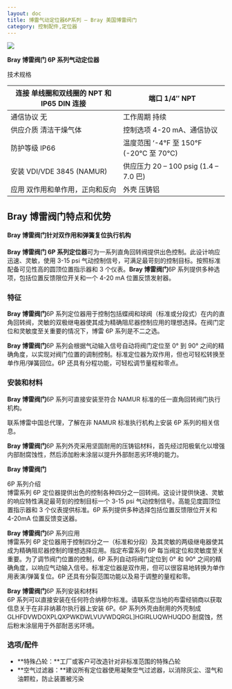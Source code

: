 ```yaml
---
layout: doc
title: 博雷气动定位器6P系列 – Bray 美国博雷阀门
category: 控制配件,定位器
---
```


![](/2022/10/download-1-1.png)

**Bray 博雷阀门 6P 系列气动定位器**

技术规格

| 连接 单线圈和双线圈的 NPT 和 IP65 DIN 连接 | 端口 1/4″ NPT                           |
| ------------------------------------------ | --------------------------------------- |
| 通信协议 无                                | 工作周期 持续                           |
| 供应介质 清洁干燥气体                      | 控制选项 4-20 mA、通信协议              |
| 防护等级 IP66                              | 温度范围 ‘-4°F 至 150°F (-20°C 至 70°C) |
| 安装 VDI/VDE 3845 (NAMUR)                  | 供应压力 20 – 100 psig (1.4 – 7.0 巴)   |
| 应用 双作用和单作用，正向和反向            | 外壳 压铸铝                             |

## **Bray 博雷阀门**特点和优势

#### **Bray 博雷阀门**针对双作用和弹簧复位执行机构

**Bray 博雷阀门 6P 系列定位器**可为一系列直角回转阀提供出色控制。此设计响应迅速、灵敏，使用 3-15 psi 气动控制信号，可满足最苛刻的控制目标。按照标准配备可见性高的圆顶位置指示器和 3 个仪表。**Bray 博雷阀门**6P 系列提供多种选项，包括位置反馈限位开关和一个 4-20 mA 位置反馈发射器。

### 特征

**Bray 博雷阀门**6P 系列定位器用于控制包括蝶阀和球阀（标准或分段式）在内的直角回转阀，灵敏的双极继电器使其成为精确阻尼器控制应用的理想选择。在阀门定位和灵敏度至关重要的情况下，博雷 6P 系列是不二之选。

**Bray 博雷阀门**6P 系列会根据气动输入信号自动将阀门定位至 0° 到 90° 之间的精确角度，以实现对阀门位置的调制控制。标准定位器为双作用，但也可轻松转换至单作用/弹簧回位。6P 还具有分程功能，可轻松调节量程和零点。

### 安装和材料

**Bray 博雷阀门**6P 系列可直接安装至符合 NAMUR 标准的任一直角回转阀门执行机构。

联系博雷中国总代理，了解在非 NAMUR 标准执行机构上安装 6P 系列的相关信息。

**Bray 博雷阀门**6P 系列外壳采用坚固耐用的压铸铝材料，首先经过阳极氧化以增强内部耐腐蚀性，然后添加粉末涂层以提升外部耐恶劣环境的能力。

**Bray 博雷阀门**

6P 系列介绍  
博雷系列 6P 定位器提供出色的控制各种四分之一回转阀。这设计提供快速、灵敏的响应特性满足最苛刻的控制目标一个 3-15 psi 气动控制信号。高能见度圆顶位置指示器和 3 个仪表提供标准。6P 系列提供多种选择包括位置反馈限位开关和 4-20mA 位置反馈变送器。

**Bray 博雷阀门**6P 系列应用  
博雷系列 6P 定位器用于控制四分之一（标准和分段）及其灵敏的两级继电器使其成为精确阻尼器控制的理想选择应用。指定布雷系列 6P 每当阀定位和灵敏度至关重要。为了调节阀门位置的控制，6P 系列自动将阀门定位到 0° 和 90° 之间的精确角度，以响应气动输入信号。标准定位器是双作用，但可以很容易地转换为单作用表演/弹簧复位。6P 还具有分裂范围功能以及易于调整的量程和零。

**Bray 博雷阀门**6P 系列安装和材料  
6P 系列可以直接安装在任何符合纳穆尔标准。请联系您当地的布雷经销商以获取信息关于在非非纳慕尔执行器上安装 6P。6P 系列外壳由耐用的外壳制成 GLHFDVWDOXPLQXPWKDWLVUVWDQRGL\]HGIRLUQWHUQDO 耐腐蚀，然后粉末涂层用于外部耐恶劣环境。

### 选项/配件

- **特殊凸轮：**工厂或客户可改造针对非标准范围的特殊凸轮
- **空气过滤器：**建议所有定位器使用凝聚空气过滤器，以消除灰尘、湿气和油颗粒，防止装置被污染

